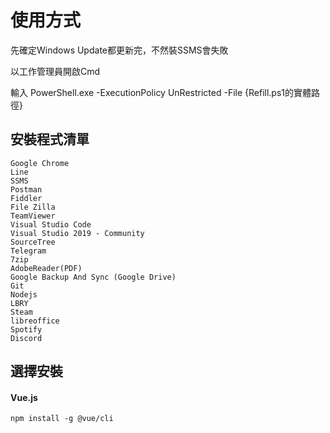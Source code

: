 # 使用方式

先確定Windows Update都更新完，不然裝SSMS會失敗

以工作管理員開啟Cmd

輸入 PowerShell.exe -ExecutionPolicy UnRestricted -File {Refill.ps1的實體路徑}


## 安裝程式清單
```
Google Chrome
Line
SSMS
Postman
Fiddler
File Zilla
TeamViewer
Visual Studio Code
Visual Studio 2019 - Community
SourceTree
Telegram
7zip
AdobeReader(PDF)
Google Backup And Sync (Google Drive)
Git
Nodejs
LBRY
Steam
libreoffice
Spotify
Discord
```

## 選擇安裝

#### Vue.js
```
npm install -g @vue/cli
```

